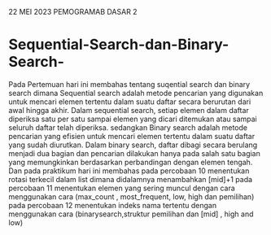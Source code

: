 22 MEI 2023
PEMOGRAMAB DASAR 2
# Sequential-Search-dan-Binary-Search-
 Pada Pertemuan hari ini membahas tentang suqential search dan binary search dimana
Sequential search adalah metode pencarian yang digunakan untuk mencari elemen tertentu dalam suatu 
daftar secara berurutan dari awal hingga akhir. Dalam sequential search, setiap elemen dalam daftar 
diperiksa satu per satu sampai elemen yang dicari ditemukan atau sampai seluruh daftar telah diperiksa.
sedangkan
Binary search adalah metode pencarian yang efisien untuk mencari elemen tertentu dalam suatu
daftar yang sudah diurutkan. Dalam binary search, daftar dibagi secara berulang menjadi dua bagian 
dan pencarian dilakukan hanya pada salah satu bagian yang memungkinkan berdasarkan perbandingan 
dengan elemen tengah.
Dan pada praktikum hari ini membahas 
pada percobaan 10 menentukan rotasi terkecil dalam list
dimana didalamnya menambahkan [mid]+1
pada percobaan 11 menentukan elemen yang sering muncul dengan
cara menggunakan cara (max_count , most_frequent, low, high dan pemilihan)
pada percobaan 12 menentukan indeks nama tertentu dengan menggunakan cara (binarysearch,struktur pemilihan dan [mid] \, high and low)


